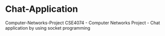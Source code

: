 # Chat-Application
Computer-Networks-Project CSE4074 - Computer Networks Project - Chat application by using socket programming

